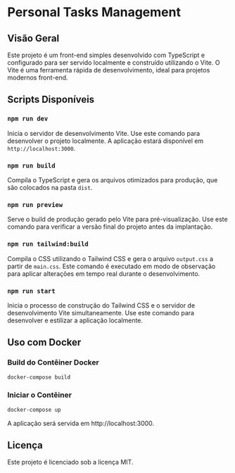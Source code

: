 # Personal Tasks Management

## Visão Geral
Este projeto é um front-end simples desenvolvido com TypeScript e configurado para ser servido localmente e construído utilizando o Vite. O Vite é uma ferramenta rápida de desenvolvimento, ideal para projetos modernos front-end.

## Scripts Disponíveis

### `npm run dev`
Inicia o servidor de desenvolvimento Vite. Use este comando para desenvolver o projeto localmente. A aplicação estará disponível em `http://localhost:3000`.

### `npm run build`
Compila o TypeScript e gera os arquivos otimizados para produção, que são colocados na pasta `dist`.

### `npm run preview`
Serve o build de produção gerado pelo Vite para pré-visualização. Use este comando para verificar a versão final do projeto antes da implantação.

### `npm run tailwind:build`
Compila o CSS utilizando o Tailwind CSS e gera o arquivo `output.css` a partir de `main.css`. Este comando é executado em modo de observação para aplicar alterações em tempo real durante o desenvolvimento.

### `npm run start`
Inicia o processo de construção do Tailwind CSS e o servidor de desenvolvimento Vite simultaneamente. Use este comando para desenvolver e estilizar a aplicação localmente.

## Uso com Docker

### Build do Contêiner Docker
```bash
docker-compose build
```

### Iniciar o Contêiner
```bash
docker-compose up
```
A aplicação será servida em http://localhost:3000.

## Licença
Este projeto é licenciado sob a licença MIT.
